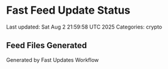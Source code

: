 # Fast Feed Update Status
Last updated: Sat Aug  2 21:59:58 UTC 2025
Categories: crypto

## Feed Files Generated

Generated by Fast Updates Workflow
